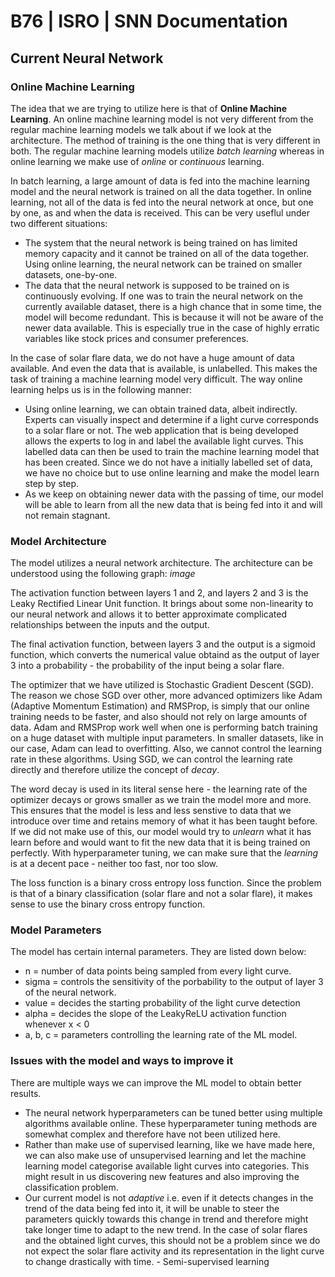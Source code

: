 # B76 | ISRO | SNN Documentation

## Current Neural Network

### Online Machine Learning

The idea that we are trying to utilize here is that of **Online Machine Learning**. An online machine learning model is not very different from the regular machine learning models we talk about if we look at the architecture. The method of training is the one thing that is very different in both. The regular machine learning models utilize *batch learning* whereas in online learning we make use of *online* or *continuous* learning. 

In batch learning, a large amount of data is fed into the machine learning model and the neural network is trained on all the data together. In online learning, not all of the data is fed into the neural network at once, but one by one, as and when the data is received. 
This can be very useflul under two different situations:

- The system that the neural network is being trained on has limited memory capacity and it cannot be trained on all of the data together. Using online learning, the neural network can be trained on smaller datasets, one-by-one.
- The data that the neural network is supposed to be trained on is continuously evolving. If one was to train the neural network on the currently available dataset, there is a high chance that in some time, the model will become redundant. This is because it will not be aware of the newer data available. This is especially true in the case of highly erratic variables like stock prices and consumer preferences. 

In the case of solar flare data, we do not have a huge amount of data available. And even the data that is available, is unlabelled. This makes the task of training a machine learning model very difficult. The way online learning helps us is in the following manner: 

-  Using online learning, we can obtain trained data, albeit indirectly. Experts can visually inspect and determine if a light curve corresponds to a solar flare or not. The web application that is being developed allows the experts to log in and label the available light curves. This labelled data can then be used to train the machine learning model that has been created. Since we do not have a initially labelled set of data, we have no choice but to use online learning and make the model learn step by step. 
- As we keep on obtaining newer data with the passing of time, our model will be able to learn from all the new data that is being fed into it and will not remain stagnant.

### Model Architecture

The model utilizes a neural network architecture. The architecture can be understood using the following graph: 
*image*

The activation function between layers 1 and 2, and layers 2 and 3 is the Leaky Rectified Linear Unit function. It brings about some non-linearity to our neural network and allows it to better approximate complicated relationships between the inputs and the output. 

The final activation function, between layers 3 and the output is a sigmoid function, which converts the numerical value obtaind as the output of layer 3 into a probability - the probability of the input being a solar flare. 

The optimizer that we have utilized is Stochastic Gradient Descent (SGD). The reason we chose SGD over other, more advanced optimizers like Adam (Adaptive Momentum Estimation) and RMSProp, is simply that our online training needs to be faster, and also should not rely on large amounts of data. Adam and RMSProp work well when one is performing batch training on a huge dataset with multiple input parameters. In smaller datasets, like in our case, Adam can lead to overfitting. Also, we cannot control the learning rate in these algorithms. Using SGD, we can control the learning rate directly and therefore utilize the concept of *decay*.

The word decay is used in its literal sense here - the learning rate of the optimizer decays or grows smaller as we train the model more and more. This ensures that the model is less and less senstive to data that we introduce over time and retains memory of what it has been taught before. If we did not make use of this, our model would try to *unlearn* what it has learn before and would want to fit the new data that it is being trained on perfectly. With hyperparameter tuning, we can make sure that the *learning* is at a decent pace - neither too fast, nor too slow. 

The loss function is a binary cross entropy loss function. Since the problem is that of a binary classification (solar flare and not a solar flare), it makes sense to use the binary cross entropy function.

### Model Parameters

The model has certain internal parameters. They are listed down below: 
- n = number of data points being sampled from every light curve.
- sigma = controls the sensitivity of the porbability to the output of layer 3 of the neural network.
- value = decides the starting probability of the light curve detection
- alpha = decides the slope of the LeakyReLU activation function whenever x < 0
- a, b, c = parameters controlling the learning rate of the ML model. 

### Issues with the model and ways to improve it

There are multiple ways we can improve the ML model to obtain better results.

- The neural network hyperparameters can be tuned better using multiple algorithms available online. These hyperparameter tuning methods are somewhat complex and therefore have not been utilized here.
- Rather than make use of supervised learning, like we have made here, we can also make use of unsupervised learning and let the machine learning model categorise available light curves into categories. This might result in us discovering new features and also improving the classification problem.
- Our current model is not *adaptive* i.e. even if it detects changes in the trend of the data being fed into it, it will be unable to steer the parameters quickly towards this change in trend and therefore might take longer time to adapt to the new trend. In the case of solar flares and the obtained light curves, this should not be a problem since we do not expect the solar flare activity and its representation in the light curve to change drastically with time. - Semi-supervised learning

